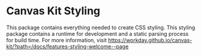 # Canvas Kit Styling

This package contains everything needed to create CSS styling. This styling package contains a
runtime for development and a static parsing process for build time. For more information, visit
https://workday.github.io/canvas-kit/?path=/docs/features-styling-welcome--page
